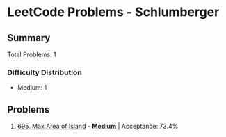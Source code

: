 # LeetCode Problems - Schlumberger

## Summary
Total Problems: 1

### Difficulty Distribution

- Medium: 1

## Problems

1. [695. Max Area of Island](https://leetcode.com/problems/max-area-of-island/) - **Medium** | Acceptance: 73.4%